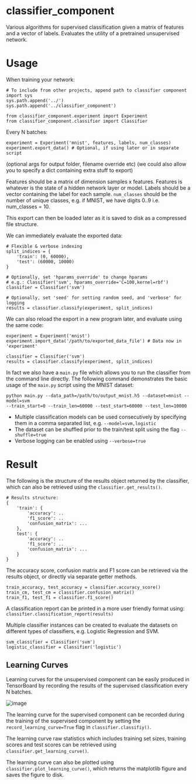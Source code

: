 # classifier_component
Various algorithms for supervised classification given a matrix of features and
a vector of labels. Evaluates the utility of a pretrained unsupervised network.

# Usage
When training your network:

```
# To include from other projects, append path to classifier component
import sys
sys.path.append('../')
sys.path.append('../classifier_component')

from classifier_component.experiment import Experiment
from classifier_component.classifier import Classifier
```

Every N batches:

```
experiment = Experiment('mnist', features, labels, num_classes)
experiment.export_data() # Optional, if using later or in separate script
```

(optional args for output folder, filename override etc)
(we could also allow you to specify a dict containing extra stuff to export)

Features should be a matrix of dimension samples x features.
Features is whatever is the state of a hidden network layer or model.
Labels should be a vector containing the label for each sample.
`num_classes` should be the number of unique classes, e.g. if MNIST,
we have digits 0..9 i.e. num_classes = 10.

This export can then be loaded later as it is saved to disk as a compressed
file structure.

We can immediately evaluate the exported data:

```
# Flexible & verbose indexing
split_indices = {
    'train': (0, 60000),
    'test': (60000, 10000)
}

# Optionally, set 'hparams_override' to change hparams
# e.g.: Classifier('svm', hparams_override='C=100,kernel=rbf')
classifier = Classifier('svm')

# Optionally, set 'seed' for setting random seed, and 'verbose' for logging
results = classifier.classify(experiment, split_indices)
```

We can also reload the export in a new program later, and evaluate using the
same code:

```
experiment = Experiment('mnist')
experiment.import_data('/path/to/exported_data_file') # Data now in 'experiment'

classifier = Classifier('svm')
results = classifier.classify(experiment, split_indices)
```

In fact we also have a `main.py` file which allows you to run the classifier
from the command line directly. The following command demonstrates the basic
usage of the `main.py` script using the MNIST dataset:

```
python main.py --data_path=/path/to/output_mnist.h5 --dataset=mnist --model=svm
--train_start=0 --train_len=60000 --test_start=60000 --test_len=10000
```

- Multiple classification models can be used consecutively by specifying them
in a comma separated list, e.g. `--model=svm,logistic`
- The dataset can be shuffled prior to the train/test split using the flag
`--shuffle=true`
- Verbose logging can be enabled using `--verbose=true`

# Result

The following is the structure of the results object returned by the
classifier, which can also be retrieved using the `classifier.get_results()`.

```
# Results structure:
{
    'train': {
        'accuracy': ..
        'f1_score': ..
        'confusion_matrix': ...
    },
    test': {
        'accuracy': ..
        'f1_score': ..
        'confusion_matrix': ...
    }
}
```

The accuracy score, confusion matrix and F1 score can be retrieved via the
results object, or directly via separate getter methods.
```
train_accuracy, test_accuracy = classifier.accuracy_score()
train_cm, test_cm = classifier.confusion_matrix()
train_f1, test_f1 = classifier.f1_score()
```

A classification report can be printed in a more user friendly format
using: `classifier.classification_report(results)`

Multiple classifier instances can be created to evaluate the datasets on
different types of classifiers, e.g. Logistic Regression and SVM.
```
svm_classifier = Classifier('svm')
logistic_classifier = Classifier('logistic')
```

## Learning Curves
Learning curves for the unsupervised component can be easily produced in
TensorBoard by recording the results of the supervised classification every N
batches.

![image](./learning_curves.png)

The learning curve for the supervised component can be recorded during the
training of the supervised component by setting the `record_learning_curve=True`
flag in `classifier.classifiy()`.

The learning curve raw statistics which includes training set sizes, training
scores and test scores can be retrieved using `classifier.get_learning_curve()`.

The learning curve can also be plotted using `classifier.plot_learning_curve()`,
which returns the matplotlib figure and saves the figure to disk.
